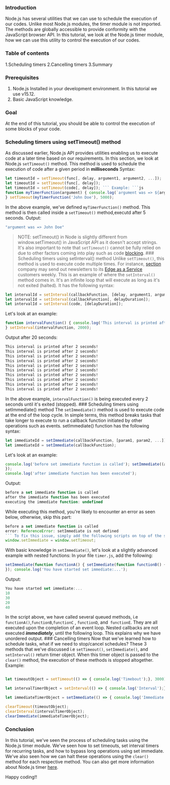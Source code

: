 ### Introduction
Node.js has several utilities that we can use to schedule the execution of our codes.
Unlike most Node.js modules, the timer module is not imported. The methods are globally accessible to provide conformity with the JavaScript browser API.
In this tutorial, we look at the Node.js timer module, how we can use this utility to control the execution of our codes.

### Table of contents

1.Scheduling timers
2.Cancelling timers
3.Summary

### Prerequisites
1. Node.js Installed in your development environment. In this tutorial we use v15.12.
2. Basic JavaScript knowledge. 

### Goal

At the end of this tutorial, you should be able to control the execution of some blocks of your code. 

### Scheduling timers using setTimeout() method 

As discussed earlier, Node.js API provides utilities enabling us to execute code at a later time based on our requirements. In this section, we look at Node.js `setTimeout()` method. This method is used to schedule the execution of code after a given period in **milliseconds** Syntax:
```js
let timeoutId = setTimeout(func[, delay, argument1, argument2, ...]);
let timeoutId = setTimeout(func[, delay]);
let timeoutId = setTimeout(code[, delay]); ``` Example: ```js
function myTimerFunction(argument) { console.log(`argument was => ${argument}`);
} setTimeout(myTimerFunction('John Doe'), 5000);

```
In the above example, we've defined `myTimerFunction()` method. This method is then called inside a `setTimeout()` method,executd after 5 seconds. Output:

```bash
"argument was => John Doe"
```

> NOTE: setTimeout() in Node is slightly different from window.setTimeout() in JavaScript API as it doesn't accept strings.
> It's also important to note that `setTimeout()` cannot be fully relied on due to other factors coming into play such as code [blocking](https://nodejs.org/en/docs/guides/blocking-vs-non-blocking/). ### Scheduling timers using setInterval() method Unlike `setTimeout()`, this method is used to execute code multiple times. For instance, [section](section.io) company may send out newsletters to its [Edge as a Service](https://www.section.io/saas-edge-solutions/) customers weekly. This is an example of where the `setInterval()` method comes in. It's an infinite loop that will execute as long as it's not exited (halted). It has the following syntax: 

```js
let intervalId = setInterval(callbackFunction, [delay, argument1, argument2, ...]);
let intervalId = setInterval(callbackFunction[, delayDuration]);
let intervalId = setInterval(code, [delayDuration]); 

```
Let's look at an example:


```js
function intervalFunction() { console.log('This interval is printed after 2 seconds!');
} setInterval(intervalFunction, 2000);

```
Output after 20 seconds: 

```bash
This interval is printed after 2 seconds!
This interval is printed after 2 seconds!
This interval is printed after 2 seconds!
This interval is printed after 2 seconds!
This interval is printed after 2 seconds!
This interval is printed after 2 seconds!
This interval is printed after 2 seconds!
This interval is printed after 2 seconds!
This interval is printed after 2 seconds!
This interval is printed after 2 seconds! 
```
In the above example, `intervalFunction()` is being executed every 2 seconds until it's exited (stopped). ### Scheduling timers using setImmediate() method The `setImmediate()` method is used to execute code at the end of the loop cycle.
In simple terms, this method breaks tasks that take longer to execute to run a callback function initiated by other operations such as events. setImmediate() function has the following syntax: 
``` js
let immediateId = setImmediate(callbackFunction, [param1, param2, ...]);
let immediateId = setImmediate(callbackFunction);
```
Let's look at an example: 
```js
console.log('before set immediate function is called'); setImmediate((arg) => { console.log(`executing the immediate function: ${arg}`);
}); 
console.log('after immediate function has been executed');
``` 

Output:
```js
before a set immediate function is called
after the immediate function has been executed
executing the immediate function: undefined
```
While executing this method, you're likely to encounter an error as seen below, otherwise, skip this part:

```js
before a set immediate function is called
error: ReferenceError: setImmediate is not defined
``` To fix this issue, simply add the following scripts on top of the script: ```js
window.setImmediate = window.setTimeout;
```
With basic knowledge in `setImmediate()`, let's look at a slightly advanced example with nested functions: In your file `timer.js`, add the following: 

```js
setImmediate(function functionA() { setImmediate(function functionB() { console.log(10); setImmediate(function functionD() { console.log(20); }); }); setImmediate(function functionC() { console.log(30); setImmediate(function functionE() { console.log(40); }); });
}); console.log('You have started set immediate:...');
```

Output: 
```js
You have started set immediate:...
10
30
20
40
```
In the script above, we have called several queued methods, i.e `functionA()`,`functionB`,`functionC` , `functionD`, and` functionE`.
They are all executed upon the completion of an event loop. Nested callbacks are not executed ***immediately***, until the following loop.
This explains why we have unordered output. ### Cancelling timers Now that we've learned how to schedule tasks, what if we need to stop/cancel schedules? These 3 methods that we've discussed i.e `setTimeout()`, `setImmediate()`, and `setInterval()` return timer object.
When this timer object is passed to the `clear()` method, the execution of these methods is stopped altogether. Example:
```js

let timeoutObject = setTimeout(() => { console.log('Timebout');}, 3000);

let intervalTimerObject = setInterval(() => { console.log('Interval');}, 5000);

let immediateTimerObject = setImmediate(() => { console.log('Immediate');}); 

clearTimeout(timeoutObject);
clearInterval(intervalTimerObject);
clearImmediate(immediateTimerObject);
```
### Conclusion
In this tutorial, we've seen the process of scheduling tasks using the Node.js timer module. We've seen how to set timeouts, set interval timers for recurring tasks, and how to bypass long operations using set immediate.  
We've also seen how we can halt these operations using the `clear()` method for each respective method.
You can also get more information about Node.js timer [here](https://nodejs.org/en/docs/guides/timers-in-node/).

Happy coding!!

